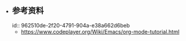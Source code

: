 - ## 参考资料
  id:: 962510de-2f20-4791-904a-e38a662d6beb
	- https://www.codeplayer.org/Wiki/Emacs/org-mode-tutorial.html